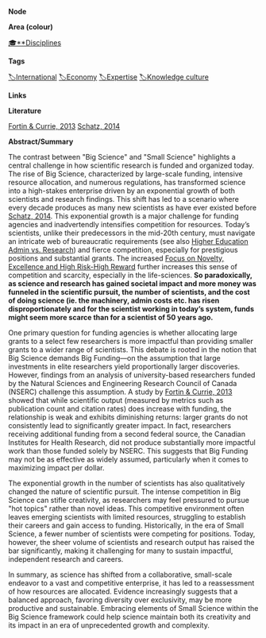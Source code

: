 **Node**

**Area (colour)**

[🎓**Disciplines](https://lean-sphynx-49b.notion.site/Disciplines-72ba770b397c4f34aed13a10d8d0cc3e?pvs=21)

**Tags**

[🏷️International](https://lean-sphynx-49b.notion.site/International-5d6991c58f1b45af9fa317d414867f61?pvs=21) [🏷️Economy](https://lean-sphynx-49b.notion.site/Economy-bf5b68925bd1410a94d40973a3b254e0?pvs=21) [🏷️Expertise](https://lean-sphynx-49b.notion.site/Expertise-ede1853057274e1b81d6516e2639ce23?pvs=21) [🏷️Knowledge culture](https://lean-sphynx-49b.notion.site/Knowledge-culture-07658a6750e24ed19da799ad0df9e5cd?pvs=21)

**Links**

**Literature**

[Fortin & Currie, 2013](https://lean-sphynx-49b.notion.site/Fortin-Currie-2013-285e62198f3042a8aa1929d856925d1d?pvs=21) [Schatz, 2014](https://lean-sphynx-49b.notion.site/Schatz-2014-95253f822b424401b11efd55beeba9ec?pvs=21)

**Abstract/Summary**

The contrast between "Big Science" and "Small Science" highlights a central challenge in how scientific research is funded and organized today. The rise of Big Science, characterized by large-scale funding, intensive resource allocation, and numerous regulations, has transformed science into a high-stakes enterprise driven by an exponential growth of both scientists and research findings. This shift has led to a scenario where every decade produces as many new scientists as have ever existed before [Schatz, 2014](https://lean-sphynx-49b.notion.site/Schatz-2014-95253f822b424401b11efd55beeba9ec). This exponential growth is a major challenge for funding agencies and inadvertendly intensifies competition for resources. Today’s scientists, unlike their predecessors in the mid-20th century, must navigate an intricate web of bureaucratic requirements (see also [Higher Education Admin vs. Research](https://www.notion.so/Higher-Education-Admin-vs-Research-005c23cc022a48aa8694de070b6d05f1?pvs=21)) and fierce competition, especially for prestigious positions and substantial grants. The increased [Focus on Novelty, Excellence and High Risk-High Reward](https://www.notion.so/Focus-on-Novelty-Excellence-and-High-Risk-High-Reward-9707af7088d74914851bd4f9cbb61d4a?pvs=21) further increases this sense of competition and scarcity, especially in the life-sciences. **So paradoxically, as science and research has gained societal impact and more money was funneled in the scientific pursuit, the number of scientists, and the cost of doing science (ie. the machinery, admin costs etc. has risen disproportionately and for the scientist working in today’s system, funds might seem more scarce than for a scientist of 50 years ago.**

One primary question for funding agencies is whether allocating large grants to a select few researchers is more impactful than providing smaller grants to a wider range of scientists. This debate is rooted in the notion that Big Science demands Big Funding—on the assumption that large investments in elite researchers yield proportionally larger discoveries. However, findings from an analysis of university-based researchers funded by the Natural Sciences and Engineering Research Council of Canada (NSERC) challenge this assumption. A study by [Fortin & Currie, 2013](https://lean-sphynx-49b.notion.site/Fortin-Currie-2013-285e62198f3042a8aa1929d856925d1d) showed that while scientific output (measured by metrics such as publication count and citation rates) does increase with funding, the relationship is weak and exhibits diminishing returns: larger grants do not consistently lead to significantly greater impact. In fact, researchers receiving additional funding from a second federal source, the Canadian Institutes for Health Research, did not produce substantially more impactful work than those funded solely by NSERC. This suggests that Big Funding may not be as effective as widely assumed, particularly when it comes to maximizing impact per dollar.

The exponential growth in the number of scientists has also qualitatively changed the nature of scientific pursuit. The intense competition in Big Science can stifle creativity, as researchers may feel pressured to pursue "hot topics" rather than novel ideas. This competitive environment often leaves emerging scientists with limited resources, struggling to establish their careers and gain access to funding. Historically, in the era of Small Science, a fewer number of scientists were competing for positions. Today, however, the sheer volume of scientists and research output has raised the bar significantly, making it challenging for many to sustain impactful, independent research and careers.

In summary, as science has shifted from a collaborative, small-scale endeavor to a vast and competitive enterprise, it has led to a reassessment of how resources are allocated. Evidence increasingly suggests that a balanced approach, favoring diversity over exclusivity, may be more productive and sustainable. Embracing elements of Small Science within the Big Science framework could help science maintain both its creativity and its impact in an era of unprecedented growth and complexity.